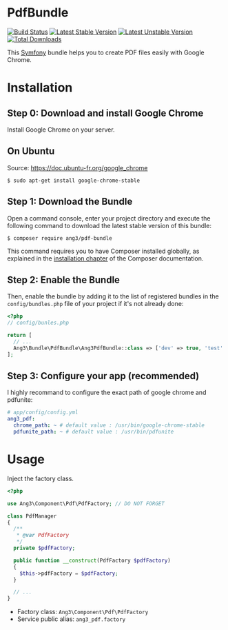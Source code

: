 PdfBundle
==============================

[![Build Status](https://travis-ci.org/Ang3/PdfBundle.svg?branch=master)](https://travis-ci.org/Ang3/PdfBundle) [![Latest Stable Version](https://poser.pugx.org/ang3/pdf-bundle/v/stable)](https://packagist.org/packages/ang3/pdf-bundle) [![Latest Unstable Version](https://poser.pugx.org/ang3/pdf-bundle/v/unstable)](https://packagist.org/packages/ang3/pdf-bundle) [![Total Downloads](https://poser.pugx.org/ang3/pdf-bundle/downloads)](https://packagist.org/packages/ang3/pdf-bundle)

This [Symfony](https://symfony.com) bundle helps you to create PDF files easily with Google Chrome.

Installation
============

Step 0: Download and install Google Chrome
------------------------------------------

Install Google Chrome on your server.

## On Ubuntu

Source: https://doc.ubuntu-fr.org/google_chrome

```console
$ sudo apt-get install google-chrome-stable
```

Step 1: Download the Bundle
---------------------------

Open a command console, enter your project directory and execute the
following command to download the latest stable version of this bundle:

```console
$ composer require ang3/pdf-bundle
```

This command requires you to have Composer installed globally, as explained
in the [installation chapter](https://getcomposer.org/doc/00-intro.md)
of the Composer documentation.

Step 2: Enable the Bundle
-------------------------

Then, enable the bundle by adding it to the list of registered bundles
in the `config/bundles.php` file of your project if it's not already done:

```php
<?php
// config/bunles.php

return [
  // ...
  Ang3\Bundle\PdfBundle\Ang3PdfBundle::class => ['dev' => true, 'test' => true],
];
```

Step 3: Configure your app (recommended)
----------------------------------------

I highly recommand to configure the exact path of google chrome and pdfunite:

```yaml
# app/config/config.yml
ang3_pdf:
  chrome_path: ~ # default value : /usr/bin/google-chrome-stable
  pdfunite_path: ~ # default value : /usr/bin/pdfunite
```

Usage
=====

Inject the factory class.

```php
<?php

use Ang3\Component\Pdf\PdfFactory; // DO NOT FORGET

class PdfManager
{
  /**
   * @var PdfFactory
   */
  private $pdfFactory;

  public function __construct(PdfFactory $pdfFactory)
  {
    $this->pdfFactory = $pdfFactory;
  }

  // ...
}
```

- Factory class: ```Ang3\Component\Pdf\PdfFactory```
- Service public alias: ```ang3_pdf.factory```